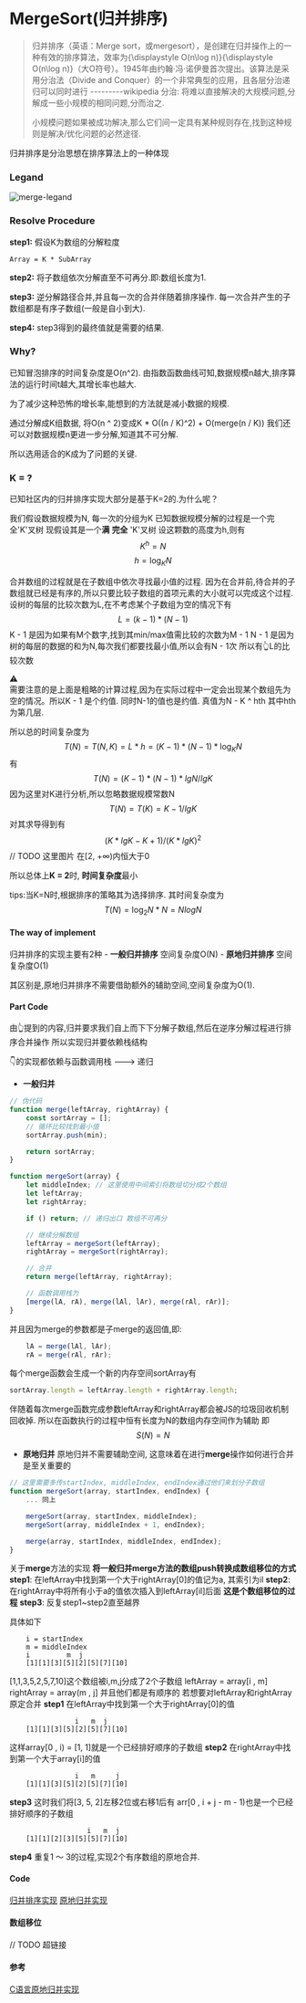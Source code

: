 # MergeSort(归并排序)

> 归并排序（英语：Merge sort，或mergesort），是创建在归并操作上的一种有效的排序算法，效率为{\displaystyle O(n\log n)}{\displaystyle O(n\log n)}（大O符号）。1945年由约翰·冯·诺伊曼首次提出。该算法是采用分治法（Divide and Conquer）的一个非常典型的应用，且各层分治递归可以同时进行 ---------wikipedia 
> 分治: 将难以直接解决的大规模问题,分解成一些小规模的相同问题,分而治之.	
> 
> 小规模问题如果被成功解决,那么它们间一定具有某种规则存在,找到这种规则是解决/优化问题的必然途径.

归并排序是分治思想在排序算法上的一种体现

### Legand
![merge-legand](./imgs/merge.legand.gif)

### Resolve Procedure

**step1:**
假设K为数组的分解粒度

	Array = K * SubArray 

**step2:**
将子数组依次分解直至不可再分.即:数组长度为1.

**step3:**
逆分解路径合并,并且每一次的合并伴随着排序操作.
每一次合并产生的子数组都是有序子数组(一般是自小到大).

**step4:**
step3得到的最终值就是需要的结果.

### Why?
已知冒泡排序的时间复杂度是O(n^2).
由指数函数曲线可知,数据规模n越大,排序算法的运行时间t越大,其增长率也越大.

为了减少这种恐怖的增长率,能想到的方法就是减小数据的规模.

通过分解成K组数据, 将O(n ^ 2)变成K * O((n / K)^2) + O(merge(n / K))
我们还可以对数据规模n更进一步分解,知道其不可分解.

所以选用适合的K成为了问题的关键.

### K = ?
已知社区内的归并排序实现大部分是基于K=2的.为什么呢？

我们假设数据规模为N, 每一次的分组为K
已知数据规模分解的过程是一个完全'K'叉树
现假设其是一个**满** **完全** 'K'叉树
设这颗数的高度为h,则有
$$
	K ^ h = N	
$$
$$
	h = \log_KN
$$

合并数组的过程就是在子数组中依次寻找最小值的过程.
因为在合并前,待合并的子数组就已经是有序的,所以只要比较子数组的首项元素的大小就可以完成这个过程.
设树的每层的比较次数为L,在不考虑某个子数组为空的情况下有
$$
	L = (k - 1) * (N - 1)
$$
K - 1 是因为如果有M个数字,找到其min/max值需比较的次数为M - 1
N - 1 是因为树的每层的数据的和为N,每次我们都要找最小值,所以会有N - 1次
所以有👆L的比较次数

⚠️  
需要注意的是上面是粗略的计算过程,因为在实际过程中一定会出现某个数组先为空的情况。所以K - 1 是个约值.
同时N-1的值也是约值. 真值为N - K ^ hth 其中hth为第几层.

所以总的时间复杂度为
$$
	T(N) = T(N, K) = L * h = (K - 1) * (N - 1) * \log_KN
$$
有
$$
	T(N) = 	(K - 1) * (N - 1) * lgN / lgK
$$
因为这里对K进行分析,所以忽略数据规模常数N
$$
	T(N) = T(K) = K - 1 / lgK
$$
对其求导得到有
$$
	(K * lgK - K + 1) / (K * lgK) ^ 2
$$
// TODO 这里图片
在[2, +∞)内恒大于0

所以总体上**K = 2**时, **时间复杂度**最小

tips:当K=N时,根据排序的策略其为选择排序.
其时间复杂度为
$$
	T(N) = \log_2N * N = NlogN
$$

#### The way of implement 
归并排序的实现主要有2种
	- **一般归并排序**
		空间复杂度O(N)
	- **原地归并排序**
		空间复杂度O(1)

其区别是,原地归并排序不需要借助额外的辅助空间,空间复杂度为O(1).

#### Part Code
由👆提到的内容,归并要求我们自上而下下分解子数组,然后在逆序分解过程进行排序合并操作
所以实现归并要依赖栈结构

👇的实现都依赖与函数调用栈 ---> 递归

- **一般归并**
```JavaScript
// 伪代码
function merge(leftArray, rightArray) {
	const sortArray = [];
	// 循环比较找到最小值	
	sortArray.push(min);

	return sortArray;
}

function mergeSort(array) {
	let middleIndex; // 这里使用中间索引将数组切分成2个数组
	let leftArray;
	let rightArray;

	if () return; // 递归出口 数组不可再分

	// 继续分解数组
	leftArray = mergeSort(leftArray);
	rightArray = mergeSort(rightArray);

	// 合并
	return merge(leftArray, rightArray);

	// 函数调用栈为
	[merge(lA, rA), merge(lAl, lAr), merge(rAl, rAr)];
}
```
并且因为merge的参数都是子merge的返回值,即: 
```JavaScript
	lA = merge(lAl, lAr);
	rA = merge(rAl, rAr);
```
每个merge函数会生成一个新的内存空间sortArray有
```JavaScript
sortArray.length = leftArray.length + rightArray.length;
```
伴随着每次merge函数完成参数leftArray和rightArray都会被JS的垃圾回收机制回收掉.
所以在函数执行的过程中恒有长度为N的数组内存空间作为辅助
即
$$
	S(N) = N
$$

- **原地归并**
原地归并不需要辅助空间, 这意味着在进行**merge**操作如何进行合并是至关重要的

```JavaScript
// 这里需要多传startIndex, middleIndex, endIndex通过他们来划分子数组
function mergeSort(array, startIndex, endIndex) {
	... 同上		

	mergeSort(array, startIndex, middleIndex);
	mergeSort(array, middleIndex + 1, endIndex);

	merge(array, startIndex, middleIndex, endIndex);
}

```

关于**merge**方法的实现
**将一般归并merge方法的数组push转换成数组移位的方式**
**step1**: 在leftArray中找到第一个大于rightArray[0]的值记为a, 其索引为il
**step2**: 在rightArray中将所有小于a的值依次插入到leftArray[il]后面 **这是个数组移位的过程**
**step3**: 反复step1~step2直至越界

具体如下
```
	i = startIndex
	m = middleIndex
	i         m  j         
	[1][1][3][5][2][5][7][10]
```
[1,1,3,5,2,5,7,10]这个数组被i,m,j分成了2个子数组
leftArray = array[i ,  m]
rightArray = array(m , j]
并且他们都是有顺序的
若想要对leftArray和rightArray原定合并
**step1**
在leftArray中找到第一个大于rightArray[0]的值
```
				i   m  j         
	[1][1][3][5][2][5][7][10]
```
这样array[0 , i) = [1, 1]就是一个已经排好顺序的子数组
**step2**
在rightArray中找到第一个大于array[i]的值
```
				i   m     j
	[1][1][3][5][2][5][7][10]
```
**step3**
这时我们将[3, 5, 2]左移2位或右移1后有
arr[0 , i + j - m - 1)也是一个已经排好顺序的子数组

```
				   i   m  j
	[1][1][2][3][5][5][7][10]
```
**step4**
重复1 ～ 3的过程,实现2个有序数组的原地合并.

#### Code
[归并排序实现](https://github.com/thaloy/Algorithm/blob/master/Sort/Merge/merge.js)
[原地归并实现](https://github.com/thaloy/Algorithm/blob/master/Sort/Merge/mergeInPlace.js)

#### 数组移位
// TODO 超链接

#### 参考
[C语言原地归并实现](https://blog.csdn.net/xiaolewennofollow/article/details/50896881)
